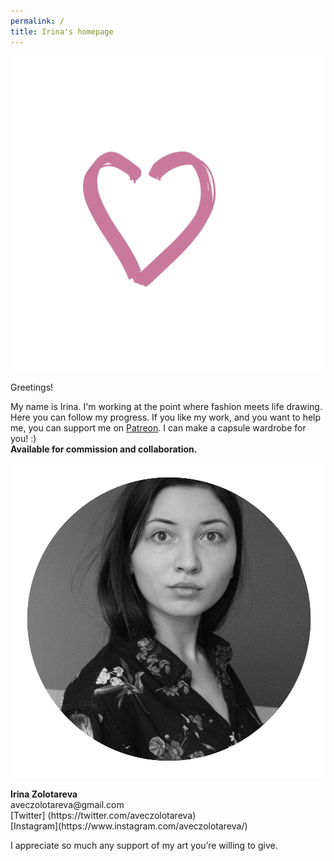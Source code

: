 ```yaml
---
permalink: /
title: Irina's homepage
---
```


<p class="tc"><img src="l.gif" class="mw6 w1"></p>
<p class="f2">Greetings!</p>

My name is Irina. I'm working at the point where fashion meets life drawing. Here you can follow my progress. If you like my work, and you want to help me, you can support me on [Patreon](https://patreon.com/irinazolotareva). I can make a capsule wardrobe for you! :)<br>
<b>Available for commission and collaboration.</b>

<img src="me.png" class="mw100 w100">
<p><strong>Irina Zolotareva</strong><br>
aveczolotareva@gmail.com<br>[Twitter] (https://twitter.com/aveczolotareva)<br>
[Instagram](https://www.instagram.com/aveczolotareva/)

<p>I appreciate so much any support of my art you’re willing to give.</p>



